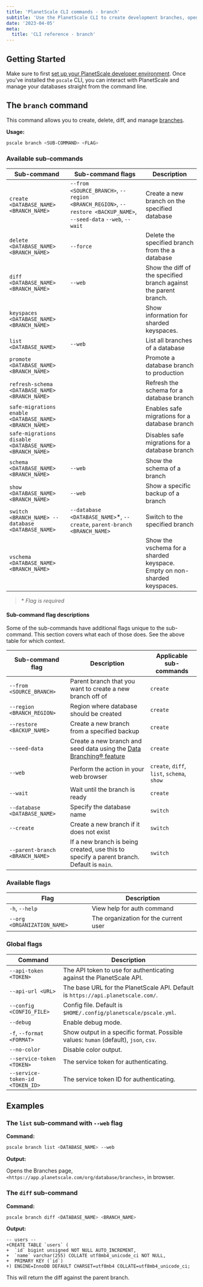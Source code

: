 ```yaml
---
title: 'PlanetScale CLI commands - branch'
subtitle: 'Use the PlanetScale CLI to create development branches, open deploy requests, and make non-blocking schema changes directly from your terminal.'
date: '2023-04-05'
meta:
  title: 'CLI reference - branch'
---
```


## Getting Started

Make sure to first [set up your PlanetScale developer environment](/docs/concepts/planetscale-environment-setup). Once you've installed the `pscale` CLI, you can interact with PlanetScale and manage your databases straight from the command line.

## The `branch` command

This command allows you to create, delete, diff, and manage [branches](/docs/concepts/branching).

**Usage:**

```bash
pscale branch <SUB-COMMAND> <FLAG>
```

### Available sub-commands

| **Sub-command**                                         | **Sub-command flags**                                                                                            | **Description**                                                          |
| ------------------------------------------------------- | ---------------------------------------------------------------------------------------------------------------- | ------------------------------------------------------------------------ |
| `create <DATABASE_NAME> <BRANCH_NAME>`                  | `--from <SOURCE_BRANCH>`, `--region <BRANCH_REGION>`, `--restore <BACKUP_NAME>`, `--seed-data` `--web`, `--wait` | Create a new branch on the specified database                            |
| `delete <DATABASE_NAME> <BRANCH_NAME>`                  | `--force`                                                                                                        | Delete the specified branch from the a database                          |
| `diff <DATABASE_NAME> <BRANCH_NAME>`                    | `--web`                                                                                                          | Show the diff of the specified branch against the parent branch.         |
| `keyspaces <DATABASE_NAME> <BRANCH_NAME>`               |                                                                                                                  | Show information for sharded keyspaces.                                  |
| `list <DATABASE_NAME>`                                  | `--web`                                                                                                          | List all branches of a database                                          |
| `promote <DATABASE_NAME> <BRANCH_NAME>`                 |                                                                                                                  | Promote a database branch to production                                  |
| `refresh-schema <DATABASE_NAME> <BRANCH_NAME>`          |                                                                                                                  | Refresh the schema for a database branch                                 |
| `safe-migrations enable <DATABASE_NAME> <BRANCH_NAME>`  |                                                                                                                  | Enables safe migrations for a database branch                            |
| `safe-migrations disable <DATABASE_NAME> <BRANCH_NAME>` |                                                                                                                  | Disables safe migrations for a database branch                           |
| `schema <DATABASE_NAME> <BRANCH_NAME>`                  | `--web`                                                                                                          | Show the schema of a branch                                              |
| `show <DATABASE_NAME> <BRANCH_NAME>`                    | `--web`                                                                                                          | Show a specific backup of a branch                                       |
| `switch <BRANCH_NAME> --database <DATABASE_NAME>`       | `--database <DATABASE_NAME>`\*, `--create`, `parent-branch <BRANCH_NAME>`                                        | Switch to the specified branch                                           |
| `vschema <DATABASE_NAME> <BRANCH_NAME>`                 |                                                                                                                  | Show the vschema for a sharded keyspace. Empty on non-sharded keyspaces. |

> \* _Flag is required_

#### Sub-command flag descriptions

Some of the sub-commands have additional flags unique to the sub-command. This section covers what each of those does. See the above table for which context.

| **Sub-command flag**            | **Description**                                                                                      | **Applicable sub-commands**                |
| ------------------------------- | ---------------------------------------------------------------------------------------------------- | ------------------------------------------ |
| `--from <SOURCE_BRANCH>`        | Parent branch that you want to create a new branch off of                                            | `create`                                   |
| `--region <BRANCH_REGION>`      | Region where database should be created                                                              | `create`                                   |
| `--restore <BACKUP_NAME>`       | Create a new branch from a specified backup                                                          | `create`                                   |
| `--seed-data`                   | Create a new branch and seed data using the [Data Branching® feature](/docs/concepts/data-branching) | `create`                                   |
| `--web`                         | Perform the action in your web browser                                                               | `create`, `diff`, `list`, `schema`, `show` |
| `--wait`                        | Wait until the branch is ready                                                                       | `create`                                   |
| `--database <DATABASE_NAME>`    | Specify the database name                                                                            | `switch`                                   |
| `--create`                      | Create a new branch if it does not exist                                                             | `switch`                                   |
| `--parent-branch <BRANCH_NAME>` | If a new branch is being created, use this to specify a parent branch. Default is `main`.            | `switch`                                   |

### Available flags

| **Flag**                    | **Description**                       |
| --------------------------- | ------------------------------------- |
| `-h`, `--help`              | View help for auth command            |
| `--org <ORGANIZATION_NAME>` | The organization for the current user |

### Global flags

| **Command**                     | **Description**                                                                      |
| ------------------------------- | ------------------------------------------------------------------------------------ |
| `--api-token <TOKEN>`           | The API token to use for authenticating against the PlanetScale API.                 |
| `--api-url <URL>`               | The base URL for the PlanetScale API. Default is `https://api.planetscale.com/`.     |
| `--config <CONFIG_FILE>`        | Config file. Default is `$HOME/.config/planetscale/pscale.yml`.                      |
| `--debug`                       | Enable debug mode.                                                                   |
| `-f`, `--format <FORMAT>`       | Show output in a specific format. Possible values: `human` (default), `json`, `csv`. |
| `--no-color`                    | Disable color output.                                                                |
| `--service-token <TOKEN>`       | The service token for authenticating.                                                |
| `--service-token-id <TOKEN_ID>` | The service token ID for authenticating.                                             |

## Examples

### The `list` sub-command with `--web` flag

**Command:**

```bash
pscale branch list <DATABASE_NAME> --web
```

**Output:**

Opens the Branches page, `<https://app.planetscale.com/org/database/branches>`, in browser.

### The `diff` sub-command

**Command:**

```bash
pscale branch diff <DATABASE_NAME> <BRANCH_NAME>
```

**Output:**

```
-- users --
+CREATE TABLE `users` (
+  `id` bigint unsigned NOT NULL AUTO_INCREMENT,
+  `name` varchar(255) COLLATE utf8mb4_unicode_ci NOT NULL,
+  PRIMARY KEY (`id`)
+) ENGINE=InnoDB DEFAULT CHARSET=utf8mb4 COLLATE=utf8mb4_unicode_ci;
```

This will return the diff against the parent branch.
